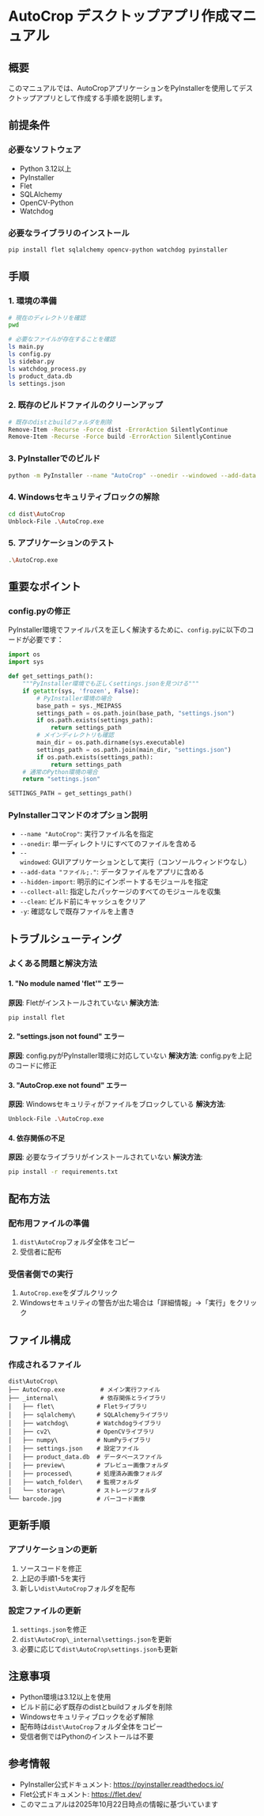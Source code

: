# AutoCrop デスクトップアプリ作成マニュアル

## 概要
このマニュアルでは、AutoCropアプリケーションをPyInstallerを使用してデスクトップアプリとして作成する手順を説明します。

## 前提条件

### 必要なソフトウェア
- Python 3.12以上
- PyInstaller
- Flet
- SQLAlchemy
- OpenCV-Python
- Watchdog

### 必要なライブラリのインストール
```bash
pip install flet sqlalchemy opencv-python watchdog pyinstaller
```

## 手順

### 1. 環境の準備
```bash
# 現在のディレクトリを確認
pwd

# 必要なファイルが存在することを確認
ls main.py
ls config.py
ls sidebar.py
ls watchdog_process.py
ls product_data.db
ls settings.json
```

### 2. 既存のビルドファイルのクリーンアップ
```bash
# 既存のdistとbuildフォルダを削除
Remove-Item -Recurse -Force dist -ErrorAction SilentlyContinue
Remove-Item -Recurse -Force build -ErrorAction SilentlyContinue
```

### 3. PyInstallerでのビルド
```bash
python -m PyInstaller --name "AutoCrop" --onedir --windowed --add-data "product_data.db;." --add-data "settings.json;." --add-data "preview;preview" --add-data "processed;processed" --add-data "watch_folder;watch_folder" --add-data "storage;storage" --add-data "barcode.jpg;." --hidden-import flet --hidden-import sqlalchemy --hidden-import watchdog --hidden-import cv2 --hidden-import numpy --collect-all flet --collect-all sqlalchemy --collect-all watchdog main.py --clean -y
```

### 4. Windowsセキュリティブロックの解除
```bash
cd dist\AutoCrop
Unblock-File .\AutoCrop.exe
```

### 5. アプリケーションのテスト
```bash
.\AutoCrop.exe
```

## 重要なポイント

### config.pyの修正
PyInstaller環境でファイルパスを正しく解決するために、`config.py`に以下のコードが必要です：

```python
import os
import sys

def get_settings_path():
    """PyInstaller環境でも正しくsettings.jsonを見つける"""
    if getattr(sys, 'frozen', False):
        # PyInstaller環境の場合
        base_path = sys._MEIPASS
        settings_path = os.path.join(base_path, "settings.json")
        if os.path.exists(settings_path):
            return settings_path
        # メインディレクトリも確認
        main_dir = os.path.dirname(sys.executable)
        settings_path = os.path.join(main_dir, "settings.json")
        if os.path.exists(settings_path):
            return settings_path
    # 通常のPython環境の場合
    return "settings.json"

SETTINGS_PATH = get_settings_path()
```

### PyInstallerコマンドのオプション説明
- `--name "AutoCrop"`: 実行ファイル名を指定
- `--onedir`: 単一ディレクトリにすべてのファイルを含める
- `--windowed`: GUIアプリケーションとして実行（コンソールウィンドウなし）
- `--add-data "ファイル;."`: データファイルをアプリに含める
- `--hidden-import`: 明示的にインポートするモジュールを指定
- `--collect-all`: 指定したパッケージのすべてのモジュールを収集
- `--clean`: ビルド前にキャッシュをクリア
- `-y`: 確認なしで既存ファイルを上書き

## トラブルシューティング

### よくある問題と解決方法

#### 1. "No module named 'flet'" エラー
**原因**: Fletがインストールされていない
**解決方法**: 
```bash
pip install flet
```

#### 2. "settings.json not found" エラー
**原因**: config.pyがPyInstaller環境に対応していない
**解決方法**: config.pyを上記のコードに修正

#### 3. "AutoCrop.exe not found" エラー
**原因**: Windowsセキュリティがファイルをブロックしている
**解決方法**: 
```bash
Unblock-File .\AutoCrop.exe
```

#### 4. 依存関係の不足
**原因**: 必要なライブラリがインストールされていない
**解決方法**: 
```bash
pip install -r requirements.txt
```

## 配布方法

### 配布用ファイルの準備
1. `dist\AutoCrop`フォルダ全体をコピー
2. 受信者に配布

### 受信者側での実行
1. `AutoCrop.exe`をダブルクリック
2. Windowsセキュリティの警告が出た場合は「詳細情報」→「実行」をクリック

## ファイル構成

### 作成されるファイル
```
dist\AutoCrop\
├── AutoCrop.exe          # メイン実行ファイル
├── _internal\            # 依存関係とライブラリ
│   ├── flet\            # Fletライブラリ
│   ├── sqlalchemy\      # SQLAlchemyライブラリ
│   ├── watchdog\        # Watchdogライブラリ
│   ├── cv2\             # OpenCVライブラリ
│   ├── numpy\           # NumPyライブラリ
│   ├── settings.json    # 設定ファイル
│   ├── product_data.db  # データベースファイル
│   ├── preview\         # プレビュー画像フォルダ
│   ├── processed\       # 処理済み画像フォルダ
│   ├── watch_folder\    # 監視フォルダ
│   └── storage\         # ストレージフォルダ
└── barcode.jpg          # バーコード画像
```

## 更新手順

### アプリケーションの更新
1. ソースコードを修正
2. 上記の手順1-5を実行
3. 新しい`dist\AutoCrop`フォルダを配布

### 設定ファイルの更新
1. `settings.json`を修正
2. `dist\AutoCrop\_internal\settings.json`を更新
3. 必要に応じて`dist\AutoCrop\settings.json`も更新

## 注意事項

- Python環境は3.12以上を使用
- ビルド前に必ず既存のdistとbuildフォルダを削除
- Windowsセキュリティブロックを必ず解除
- 配布時は`dist\AutoCrop`フォルダ全体をコピー
- 受信者側ではPythonのインストールは不要

## 参考情報

- PyInstaller公式ドキュメント: https://pyinstaller.readthedocs.io/
- Flet公式ドキュメント: https://flet.dev/
- このマニュアルは2025年10月22日時点の情報に基づいています





